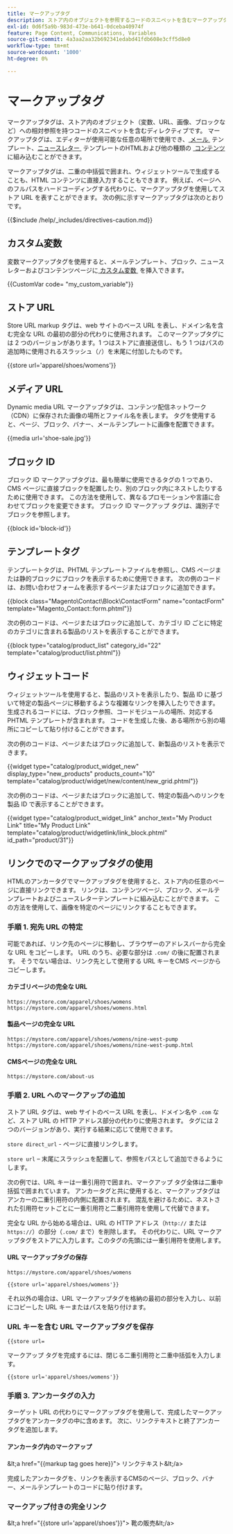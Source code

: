 ```yaml
---
title: マークアップタグ
description: ストア内のオブジェクトを参照するコードのスニペットを含むマークアップタグについて説明します。
exl-id: 0d6f5a9b-983d-473e-b641-0dceba40974f
feature: Page Content, Communications, Variables
source-git-commit: 4a3aa2aa32b692341edabd41fdb608e3cff5d8e0
workflow-type: tm+mt
source-wordcount: '1000'
ht-degree: 0%

---
```


# マークアップタグ

マークアップタグは、ストア内のオブジェクト（変数、URL、画像、ブロックなど）への相対参照を持つコードのスニペットを含むディレクティブです。 マークアップタグは、エディターが使用可能な任意の場所で使用でき、[&#x200B; メール &#x200B;](email-templates.md) テンプレート、[&#x200B; ニュースレター &#x200B;](../merchandising-promotions/newsletter-template.md) テンプレートのHTMLおよび他の種類の [&#x200B; コンテンツ &#x200B;](../content-design/introduction.md#content) に組み込むことができます。

マークアップタグは、二重の中括弧で囲まれ、ウィジェットツールで生成することも、HTML コンテンツに直接入力することもできます。 例えば、ページへのフルパスをハードコーディングする代わりに、マークアップタグを使用してストア URL を表すことができます。 次の例に示すマークアップタグは次のとおりです。

{{$include /help/_includes/directives-caution.md}}

## カスタム変数

変数マークアップタグを使用すると、メールテンプレート、ブロック、ニュースレターおよびコンテンツページに [&#x200B; カスタム変数 &#x200B;](variables-custom.md) を挿入できます。

\{\{CustomVar code= &quot;my_custom_variable&quot;}}

## ストア URL

Store URL markup タグは、web サイトのベース URL を表し、ドメイン名を含む完全な URL の最初の部分の代わりに使用されます。 このマークアップタグには 2 つのバージョンがあります。1 つはストアに直接送信し、もう 1 つはパスの追加時に使用されるスラッシュ（`/`）を末尾に付加したものです。

\{\{store url=&#39;apparel/shoes/womens&#39;}}

## メディア URL

Dynamic media URL マークアップタグは、コンテンツ配信ネットワーク（CDN）に保存された画像の場所とファイル名を表します。 タグを使用すると、ページ、ブロック、バナー、メールテンプレートに画像を配置できます。

\{\{media url=&#39;shoe-sale.jpg&#39;}}

## ブロック ID

ブロック ID マークアップタグは、最も簡単に使用できるタグの 1 つであり、CMS ページに直接ブロックを配置したり、別のブロック内にネストしたりするために使用できます。 この方法を使用して、異なるプロモーションや言語に合わせてブロックを変更できます。 ブロック ID マークアップ タグは、識別子でブロックを参照します。

\{\{block id=&#39;block-id&#39;}}

## テンプレートタグ

テンプレートタグは、PHTML テンプレートファイルを参照し、CMS ページまたは静的ブロックにブロックを表示するために使用できます。 次の例のコードは、お問い合わせフォームを表示するページまたはブロックに追加できます。

\{\{block class=&quot;Magento\Contact\Block\ContactForm&quot; name=&quot;contactForm&quot; template=&quot;Magento_Contact::form.phtml&quot;}}

次の例のコードは、ページまたはブロックに追加して、カテゴリ ID ごとに特定のカテゴリに含まれる製品のリストを表示することができます。

\{\{block type=&quot;catalog/product_list&quot; category_id=&quot;22&quot; template=&quot;catalog/product/list.phtml&quot;}}

## ウィジェットコード

ウィジェットツールを使用すると、製品のリストを表示したり、製品 ID に基づいて特定の製品ページに移動するような複雑なリンクを挿入したりできます。 生成されるコードには、ブロック参照、コードモジュールの場所、対応する PHTML テンプレートが含まれます。 コードを生成した後、ある場所から別の場所にコピーして貼り付けることができます。

次の例のコードは、ページまたはブロックに追加して、新製品のリストを表示できます。

\{\{widget type=&quot;catalog/product_widget_new&quot; display_type=&quot;new_products&quot; products_count=&quot;10&quot; template=&quot;catalog/product/widget/new/content/new_grid.phtml&quot;}}

次の例のコードは、ページまたはブロックに追加して、特定の製品へのリンクを製品 ID で表示することができます。

\{\{widget type=&quot;catalog/product_widget_link&quot; anchor_text=&quot;My Product Link&quot; title=&quot;My Product Link&quot; template=&quot;catalog/product/widgetlink/link_block.phtml&quot; id_path=&quot;product/31&quot;}}

## リンクでのマークアップタグの使用

HTMLのアンカータグでマークアップタグを使用すると、ストア内の任意のページに直接リンクできます。 リンクは、コンテンツページ、ブロック、メールテンプレートおよびニュースレターテンプレートに組み込むことができます。 この方法を使用して、画像を特定のページにリンクすることもできます。

### 手順 1. 宛先 URL の特定

可能であれば、リンク先のページに移動し、ブラウザーのアドレスバーから完全な URL をコピーします。 URL のうち、必要な部分は `.com/` の後に配置されます。 そうでない場合は、リンク先として使用する URL キーをCMS ページからコピーします。

#### カテゴリページの完全な URL

`https://mystore.com/apparel/shoes/womens`
`https://mystore.com/apparel/shoes/womens.html`

#### 製品ページの完全な URL

`https://mystore.com/apparel/shoes/womens/nine-west-pump`
`https://mystore.com/apparel/shoes/womens/nine-west-pump.html`

#### CMSページの完全な URL

`https://mystore.com/about-us`

### 手順 2. URL へのマークアップの追加

ストア URL タグは、web サイトのベース URL を表し、ドメイン名や `.com` など、ストア URL の HTTP アドレス部分の代わりに使用されます。 タグには 2 つのバージョンがあり、実行する結果に応じて使用できます。

`store direct_url` - ページに直接リンクします。

`store url` – 末尾にスラッシュを配置して、参照をパスとして追加できるようにします。

次の例では、URL キーは一重引用符で囲まれ、マークアップ タグ全体は二重中括弧で囲まれています。 アンカータグと共に使用すると、マークアップタグはアンカーの二重引用符の内側に配置されます。 混乱を避けるために、ネストされた引用符セットごとに一重引用符と二重引用符を使用して代替できます。

完全な URL から始める場合は、URL の HTTP アドレス（`http://` または `https://`）の部分（`.com/` まで）を削除します。 その代わりに、URL マークアップタグをストアに入力します。このタグの先頭には一重引用符を使用します。

#### URL マークアップタグの保存

`https://mystore.com/apparel/shoes/womens`

`{{store url='apparel/shoes/womens'}}`

それ以外の場合は、URL マークアップタグを格納の最初の部分を入力し、以前にコピーした URL キーまたはパスを貼り付けます。

### URL キーを含む URL マークアップタグを保存

`{{store url=`

マークアップ タグを完成するには、閉じる二重引用符と二重中括弧を入力します。

`{{store url='apparel/shoes/womens'}}`

### 手順 3. アンカータグの入力

ターゲット URL の代わりにマークアップタグを使用して、完成したマークアップタグをアンカータグの中に含めます。 次に、リンクテキストと終了アンカータグを追加します。

#### アンカータグ内のマークアップ

\&lt;a href=&quot;\{\{markup tag goes here}}&quot;> リンクテキスト\&lt;/a>

完成したアンカータグを、リンクを表示するCMSのページ、ブロック、バナー、メールテンプレートのコードに貼り付けます。

### マークアップ付きの完全リンク

\&lt;a href=&quot;\{\{store url=&#39;apparel/shoes&#39;}}&quot;> 靴の販売\&lt;/a>

<!-- Last updated from includes: 2022-08-30 15:36:09 -->
